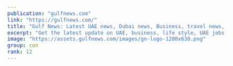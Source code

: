 ```yaml
---
publication: "gulfnews.com"
link: "https://gulfnews.com/"
title: "Gulf News: Latest UAE news, Dubai news, Business, travel news, Dubai Gold rate, prayer time, cinema"
excerpt: "Get the latest update on UAE, business, life style, UAE jobs, gold rate, Exchange rate, UAE holidays, Dubai police, RTA and prayer times from UAE’s largest news portal."
image: "https://assets.gulfnews.com/images/gn-logo-1200x630.png"
group: con
rank: 12
---
```

